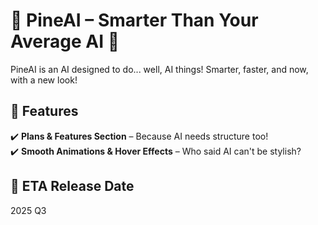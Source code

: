 # 🌲 PineAI – Smarter Than Your Average AI 🌲  

PineAI is an AI designed to do... well, AI things! Smarter, faster, and now, with a new look!

## 🚀 Features  
✔️ **Plans & Features Section** – Because AI needs structure too!  
✔️ **Smooth Animations & Hover Effects** – Who said AI can't be stylish?  

## 🚀 ETA Release Date
2025 Q3
